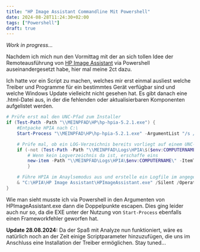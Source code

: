 ```yaml
---
title: "HP Image Assistant Commandline Mit Powershell"
date: 2024-08-28T11:24:30+02:00
tags: ["Powershell"]
draft: true
---
```


<i>Work in progress...</i>

Nachdem ich mich nun den Vormittag mit der an sich tollen Idee der Remoteausführung von [HP Image Assistant](https://ftp.ext.hp.com/pub/caps-softpaq/cmit/HPIA.html) via Powershell auseinandergesetzt habe, hier mal meine 2ct dazu.

Ich hatte vor ein Script zu machen, welches mir erst einmal ausliest welche Treiber und Programme für ein bestimmtes Gerät verfügbar sind und welche Windows Update vielleicht nicht gesehen hat. Es gibt danach eine .html-Datei aus, in der die fehlenden oder aktualisierbaren Komponenten aufgelistet werden.

```powershell
# Prüfe erst mal den UNC-Pfad zum Installer
if (Test-Path -Path "\\MEINPFAD\HP\hp-hpia-5.2.1.exe") {
    #Entpacke HPIA nach C:\
    Start-Process "\\MEINPFAD\HP\hp-hpia-5.2.1.exe" -ArgumentList "/s /e /f `"C:\HPIA\HP Image Assistant`"" -wait

    # Prüfe mal, ob ein LOG-Verzeichnis bereits vorliegt auf einem UNC-Pfad
    if (-not (Test-Path -Path "\\MEINPFAD\Logs\HPIA\$($env:COMPUTERNAME)\")) {
        # Wenn kein Logverzeichnis da ist, erschaffe eins
        new-item -Path "\\MEINPFAD\Logs\HPIA\$env:COMPUTERNAME\" -ItemType Directory
        }

    # Führe HPIA im Anaylsemodus aus und erstelle ein Logfile im angegebenen Ordner
    & "C:\HPIA\HP Image Assistant\HPImageAssistant.exe" /Silent /Operation`:Analyze /Action`:List /reportfolder`:"\\MEINPFAD\Logs\HPIA\$($env:computername)\"
}
```

Wie man sieht musste ich via Powershell in den Argumenten von HPImageAssistant.exe dann die Doppelpunkte escapen. Dies ging leider auch nur so, da die EXE unter der Nutzung von <code>Start-Process</code> ebenfalls einen Frameworkfehler geworfen hat.

<b>Update 28.08.2024:</b> Da der Spaß mit Analyze nun funktioniert, wäre es natürlich noch an der Zeit einige Scriptparameter hinzuzufügen, die uns im Anschluss eine Installation der Treiber ermöglichen. Stay tuned...